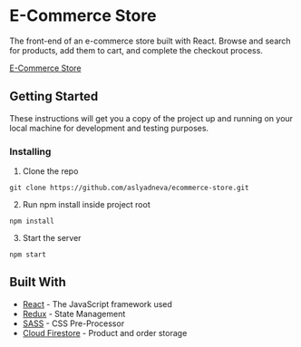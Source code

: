 # E-Commerce Store

The front-end of an e-commerce store built with React. Browse and search for products, add them to cart, and complete the checkout process.

[E-Commerce Store](https://ecom-site.netlify.app/)

## Getting Started

These instructions will get you a copy of the project up and running on your local machine for development and testing purposes.

### Installing

1. Clone the repo

```
git clone https://github.com/aslyadneva/ecommerce-store.git
```

2. Run npm install inside project root

```
npm install
```

3. Start the server

```
npm start
```
## Built With

* [React](https://reactjs.org/) - The JavaScript framework used
* [Redux](https://redux.js.org/) - State Management
* [SASS](https://sass-lang.com/) - CSS Pre-Processor
* [Cloud Firestore](https://firebase.google.com/) - Product and order storage
